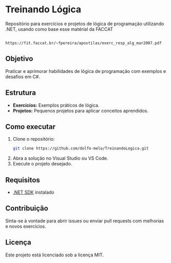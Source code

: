 # Treinando Lógica

Repositório para exercícios e projetos de lógica de programação utilizando .NET, usando como base esse matérial da FACCAT

```
    https://fit.faccat.br/~fpereira/apostilas/exerc_resp_alg_mar2007.pdf
```



## Objetivo

Praticar e aprimorar habilidades de lógica de programação com exemplos e desafios em C#.

## Estrutura

- **Exercícios:** Exemplos práticos de lógica.
- **Projetos:** Pequenos projetos para aplicar conceitos aprendidos.

## Como executar

1. Clone o repositório:
    ```bash
    git clone https://github.com/dolfo-melo/TreinandoLogica.git
    ```
2. Abra a solução no Visual Studio ou VS Code.
3. Execute o projeto desejado.

## Requisitos

- [.NET SDK](https://dotnet.microsoft.com/download) instalado

## Contribuição

Sinta-se à vontade para abrir issues ou enviar pull requests com melhorias e novos exercícios.

## Licença

Este projeto está licenciado sob a licença MIT.